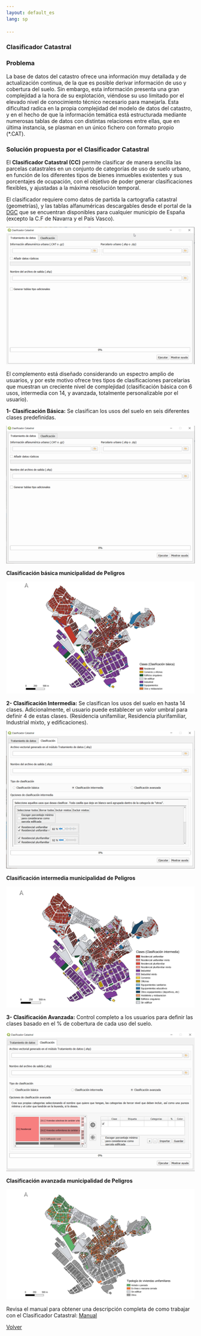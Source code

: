 ```yaml
---
layout: default_es
lang: sp

---
```


### Clasificador Catastral

### Problema

La base de datos del catastro ofrece una información muy detallada y de actualización continua, de la que es posible derivar información de uso y cobertura del suelo. Sin embargo, esta información presenta una gran complejidad a la hora de su explotación, viéndose su uso limitado por el elevado nivel de conocimiento técnico necesario para manejarla. Esta dificultad radica en la propia complejidad del modelo de datos del catastro, y en el hecho de que la información temática está estructurada mediante numerosas tablas de datos con distintas relaciones entre ellas, que en última instancia, se plasman en un único fichero con formato propio (*.CAT).   

### Solución propuesta por el Clasificador Catastral

 El **Clasificador Catastral (CC)** permite clasificar de manera sencilla las parcelas catastrales en un conjunto de categorías de uso de suelo urbano, en función de los diferentes tipos de bienes inmuebles existentes y sus porcentajes de ocupación, con el objetivo de poder generar clasificaciones flexibles, y ajustadas a la máxima resolución temporal.  

El clasificador requiere como datos de partida la cartografía catastral (geometrías), y las tablas alfanuméricas descargables desde el portal de la [DGC](http://www.sedecatastro.gob.es/) que se encuentran disponibles para cualquier municipio de España (excepto la C.F de Navarra y el País Vasco).  

[![datos](datos.png)](./datos_fig.html "Redirect to homepage")

El complemento está diseñado considerando un espectro amplio de usuarios, y por este motivo ofrece tres tipos de clasificaciones parcelarias que muestran un creciente nivel de complejidad (clasificación básica con 6 usos, intermedia con 14, y avanzada, totalmente personalizable por el usuario).  

**1- Clasificación Básica:** Se clasifican los usos del suelo en seis diferentes clases predefinidas.
  
[![datos basica](datos_basica.png)](./datos_basica_fig.html "Redirect to homepage")


**Clasificación básica municipalidad de Peligros**

[![basica](cl_b.PNG)](./basic.html "Redirect to homepage")


 **2- Clasificación Intermedia:** Se clasifican los usos del suelo en hasta 14 clases. Adicionalmente, el usuario puede establecer un valor umbral para definir 4 de estas clases. (Residencia unifamiliar, Residencia plurifamiliar, Industrial mixto, y edificaciones).

[![datos intermedio](datos_intermedia.png)](./datos_intermedio_fig.html "Redirect to homepage")


**Clasificación intermedia municipalidad de Peligros**


[![Intemedia](cl_in.PNG)](./intermediate.html "Redirect to homepage")


**3- Clasificación Avanzada:** Control completo a los usuarios para definir las clases basado en el % de cobertura de cada uso del suelo.  

[![datos avanzada](datos_avanzada.png)](./datos_avanzados_fig.html "Redirect to homepage")


**Clasificación avanzada municipalidad de Peligros**

[![avanzada](cl_ad.png)](./advance.html "Redirect to homepage")

Revisa el manual para obtener una descripción completa de como trabajar con el Clasificador Catastral: [Manual](https://github.com/TransUrban-UAH/Cadastral_Classifier/blob/main/manual_de_usuario.pdf)

[Volver](./)